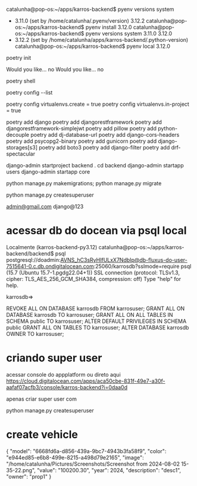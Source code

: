 catalunha@pop-os:~/apps/karros-backend$ pyenv versions
  system
* 3.11.0 (set by /home/catalunha/.pyenv/version)
  3.12.2
catalunha@pop-os:~/apps/karros-backend$ pyenv install 3.12.0
catalunha@pop-os:~/apps/karros-backend$ pyenv versions
  system
  3.11.0
  3.12.0
* 3.12.2 (set by /home/catalunha/apps/karros-backend/.python-version)
catalunha@pop-os:~/apps/karros-backend$ pyenv local 3.12.0

poetry init

Would you like... no
Would you like... no

poetry shell

poetry config --list

poetry config virtualenvs.create = true
poetry config virtualenvs.in-project = true


poetry add django
poetry add djangorestframework
poetry add djangorestframework-simplejwt
poetry add pillow
poetry add python-decouple
poetry add dj-database-url
poetry add django-cors-headers
poetry add psycopg2-binary
poetry add gunicorn
poetry add django-storages[s3]
poetry add boto3
poetry add django-filter
poetry add drf-spectacular


django-admin startproject backend .
cd backend
django-admin startapp users
django-admin startapp core

python manage.py makemigrations; python manage.py migrate

python manage.py createsuperuser

admin@gmail.com
django@123

# acessar db do docean via psql local
Localmente
(karros-backend-py3.12) catalunha@pop-os:~/apps/karros-backend/backend$ psql postgresql://doadmin:AVNS_hC3sRyHIfULxX7NdbIp@db-fluxus-do-user-7515641-0.c.db.ondigitalocean.com:25060/karrosdb?sslmode=require
psql (15.7 (Ubuntu 15.7-1.pgdg22.04+1))
SSL connection (protocol: TLSv1.3, cipher: TLS_AES_256_GCM_SHA384, compression: off)
Type "help" for help.

karrosdb=> 


REVOKE ALL ON DATABASE karrosdb FROM karrosuser;
GRANT ALL ON DATABASE karrosdb TO karrosuser;
GRANT ALL ON ALL TABLES IN SCHEMA public TO karrosuser;
ALTER DEFAULT PRIVILEGES IN SCHEMA public GRANT ALL ON TABLES TO karrosuser;
ALTER DATABASE karrosdb OWNER TO karrosuser;


# criando super user
acessar console do appplatform ou direto aqui
https://cloud.digitalocean.com/apps/aca50cbe-831f-49e7-a30f-aafaf07acfb3/console/karros-backend?i=0daa0d

apenas criar super user com

python manage.py createsuperuser


# create vehicle

{
  "model": "6668fd6a-d856-439a-9bc7-4943b3fa58f9",
  "color": "e944ed85-e6b8-499e-8215-a498d79e2165",
  "image": "/home/catalunha/Pictures/Screenshots/Screenshot from 2024-08-02 15-35-22.png",
  "value": "100200.30",
  "year": 2024,
  "description": "desc1",
  "owner": "prop1"
}